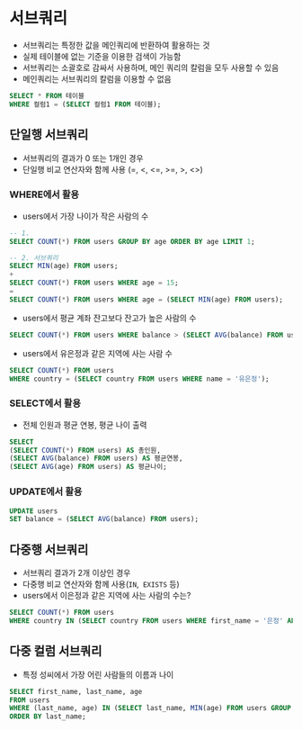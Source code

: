 # 서브쿼리

- 서브쿼리는 특정한 값을 메인쿼리에 반환하여 활용하는 것
- 실제 테이블에 없는 기준을 이용한 검색이 가능함
- 서브쿼리는 소괄호로 감싸서 사용하며, 메인 쿼리의 칼럼을 모두 사용할 수 있음
- 메인쿼리는 서브쿼리의 칼럼을 이용할 수 없음

```sql
SELECT * FROM 테이블
WHERE 컬럼1 = (SELECT 컬럼1 FROM 테이블);
```

## 단일행 서브쿼리

- 서브쿼리의 결과가 0 또는 1개인 경우
- 단일행 비교 연산자와 함께 사용 (=, <, <=, >=, >, <>)

### WHERE에서 활용

- users에서 가장 나이가 작은 사람의 수

```sql
-- 1.
SELECT COUNT(*) FROM users GROUP BY age ORDER BY age LIMIT 1;

-- 2. 서브쿼리
SELECT MIN(age) FROM users;
+
SELECT COUNT(*) FROM users WHERE age = 15;
=
SELECT COUNT(*) FROM users WHERE age = (SELECT MIN(age) FROM users);
```

- users에서 평균 계좌 잔고보다 잔고가 높은 사람의 수

```sql
SELECT COUNT(*) FROM users WHERE balance > (SELECT AVG(balance) FROM users);
```

- users에서 유은정과 같은 지역에 사는 사람 수

```sql
SELECT COUNT(*) FROM users 
WHERE country = (SELECT country FROM users WHERE name = '유은정');
```

### SELECT에서 활용

- 전체 인원과 평균 연봉, 평균 나이 출력

```sql
SELECT
(SELECT COUNT(*) FROM users) AS 총인원,
(SELECT AVG(balance) FROM users) AS 평균연봉,
(SELECT AVG(age) FROM users) AS 평균나이;
```

### UPDATE에서 활용

```sql
UPDATE users
SET balance = (SELECT AVG(balance) FROM users);
```

## 다중행 서브쿼리

- 서브쿼리 결과가 2개 이상인 경우
- 다중행 비교 연산자와 함께 사용(`IN`,` EXISTS` 등)
- users에서 이은정과 같은 지역에 사는 사람의 수는?

```sql
SELECT COUNT(*) FROM users
WHERE country IN (SELECT country FROM users WHERE first_name = '은정' AND last_name = '이')
```

## 다중 컬럼 서브쿼리

- 특정 성씨에서 가장 어린 사람들의 이름과 나이

```sql
SELECT first_name, last_name, age 
FROM users 
WHERE (last_name, age) IN (SELECT last_name, MIN(age) FROM users GROUP BY last_name) 
ORDER BY last_name;
```